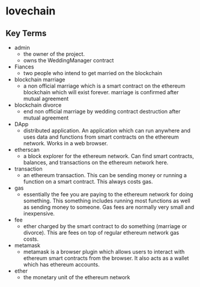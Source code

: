 # lovechain

## Key Terms

* admin
  * the owner of the project.
  * owns the WeddingManager contract
* Fiances
  * two people who intend to get married on the blockchain
* blockchain marriage
  * a non official marriage which is a smart contract on the ethereum blockchain which will exist forever. marriage is confirmed after mutual agreement
* blockchain divorce
  * end non official marriage by wedding contract destruction after mutual agreement
* DApp
  * distributed application. An application which can run anywhere and uses data and functions from smart contracts on the ethereum network. Works in a web browser.
* etherscan
  * a block explorer for the ethereum network. Can find smart contracts, balances, and transactions on the ethereum network here.
* transaction
  * an ethereum transaction. This can be sending money or running a function on a smart contract. This always costs gas.
* gas
  * essentially the fee you are paying to the ethereum network for doing something. This something includes running most functions as well as sending money to someone. Gas fees are normally very small and inexpensive.
* fee
  * ether charged by the smart contract to do something (marriage or divorce). This are fees on top of regular ethereum network gas costs.
* metamask
  * metamask is a browser plugin which allows users to interact with ethereum smart contracts from the browser. It also acts as a wallet which has ethereum accounts.
* ether
  * the monetary unit of the ethereum network
